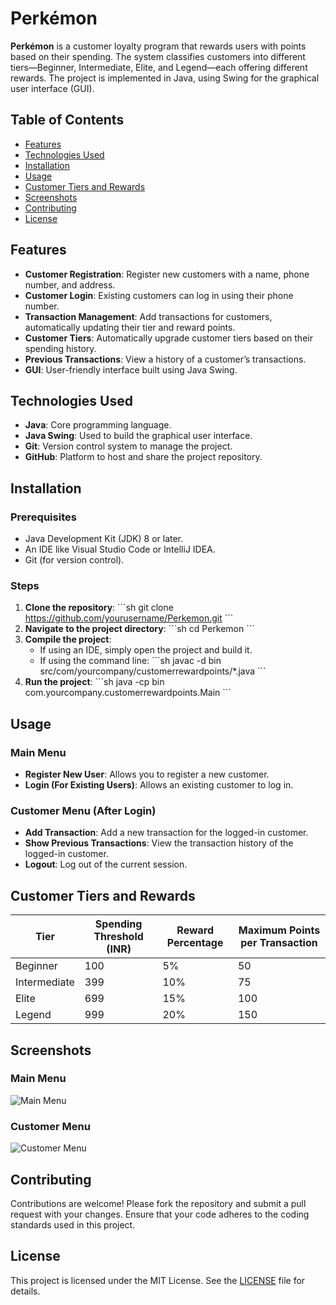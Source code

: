 
# Perkémon

**Perkémon** is a customer loyalty program that rewards users with points based on their spending. The system classifies customers into different tiers—Beginner, Intermediate, Elite, and Legend—each offering different rewards. The project is implemented in Java, using Swing for the graphical user interface (GUI).

## Table of Contents

- [Features](#features)
- [Technologies Used](#technologies-used)
- [Installation](#installation)
- [Usage](#usage)
- [Customer Tiers and Rewards](#customer-tiers-and-rewards)
- [Screenshots](#screenshots)
- [Contributing](#contributing)
- [License](#license)

## Features

- **Customer Registration**: Register new customers with a name, phone number, and address.
- **Customer Login**: Existing customers can log in using their phone number.
- **Transaction Management**: Add transactions for customers, automatically updating their tier and reward points.
- **Customer Tiers**: Automatically upgrade customer tiers based on their spending history.
- **Previous Transactions**: View a history of a customer’s transactions.
- **GUI**: User-friendly interface built using Java Swing.

## Technologies Used

- **Java**: Core programming language.
- **Java Swing**: Used to build the graphical user interface.
- **Git**: Version control system to manage the project.
- **GitHub**: Platform to host and share the project repository.

## Installation

### Prerequisites

- Java Development Kit (JDK) 8 or later.
- An IDE like Visual Studio Code or IntelliJ IDEA.
- Git (for version control).

### Steps

1. **Clone the repository**:
   \`\`\`sh
   git clone https://github.com/yourusername/Perkemon.git
   \`\`\`
2. **Navigate to the project directory**:
   \`\`\`sh
   cd Perkemon
   \`\`\`
3. **Compile the project**:
   - If using an IDE, simply open the project and build it.
   - If using the command line:
     \`\`\`sh
     javac -d bin src/com/yourcompany/customerrewardpoints/*.java
     \`\`\`
4. **Run the project**:
   \`\`\`sh
   java -cp bin com.yourcompany.customerrewardpoints.Main
   \`\`\`

## Usage

### Main Menu

- **Register New User**: Allows you to register a new customer.
- **Login (For Existing Users)**: Allows an existing customer to log in.

### Customer Menu (After Login)

- **Add Transaction**: Add a new transaction for the logged-in customer.
- **Show Previous Transactions**: View the transaction history of the logged-in customer.
- **Logout**: Log out of the current session.

## Customer Tiers and Rewards

| Tier        | Spending Threshold (INR) | Reward Percentage | Maximum Points per Transaction |
|-------------|--------------------------|-------------------|--------------------------------|
| Beginner    | 100                       | 5%                | 50                             |
| Intermediate| 399                       | 10%               | 75                             |
| Elite       | 699                       | 15%               | 100                            |
| Legend      | 999                       | 20%               | 150                            |

## Screenshots

### Main Menu

![Main Menu](screenshots/main_menu.png)

### Customer Menu

![Customer Menu](screenshots/customer_menu.png)

## Contributing

Contributions are welcome! Please fork the repository and submit a pull request with your changes. Ensure that your code adheres to the coding standards used in this project.

## License

This project is licensed under the MIT License. See the [LICENSE](LICENSE) file for details.

